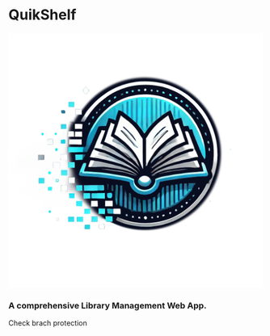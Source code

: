 # QuikShelf
![QuikShelf Logo](assets//logo.png)

### A comprehensive Library Management Web App.


Check brach protection